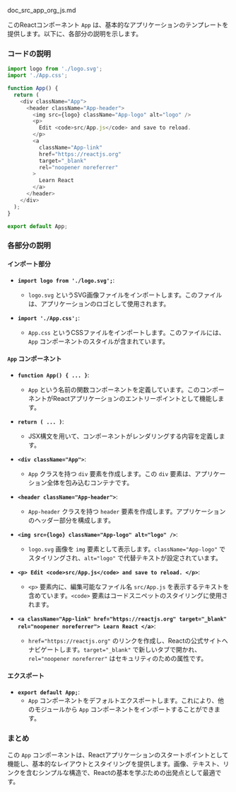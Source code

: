 doc_src_app_org_js.md

このReactコンポーネント `App` は、基本的なアプリケーションのテンプレートを提供します。以下に、各部分の説明を示します。

### コードの説明

```javascript
import logo from './logo.svg';
import './App.css';

function App() {
  return (
    <div className="App">
      <header className="App-header">
        <img src={logo} className="App-logo" alt="logo" />
        <p>
          Edit <code>src/App.js</code> and save to reload.
        </p>
        <a
          className="App-link"
          href="https://reactjs.org"
          target="_blank"
          rel="noopener noreferrer"
        >
          Learn React
        </a>
      </header>
    </div>
  );
}

export default App;
```

### 各部分の説明

#### インポート部分

- **`import logo from './logo.svg';`**:
  - `logo.svg` というSVG画像ファイルをインポートします。このファイルは、アプリケーションのロゴとして使用されます。

- **`import './App.css';`**:
  - `App.css` というCSSファイルをインポートします。このファイルには、`App` コンポーネントのスタイルが含まれています。

#### `App` コンポーネント

- **`function App() { ... }`**:
  - `App` という名前の関数コンポーネントを定義しています。このコンポーネントがReactアプリケーションのエントリーポイントとして機能します。

- **`return ( ... )`**:
  - JSX構文を用いて、コンポーネントがレンダリングする内容を定義します。

- **`<div className="App">`**:
  - `App` クラスを持つ `div` 要素を作成します。この `div` 要素は、アプリケーション全体を包み込むコンテナです。

- **`<header className="App-header">`**:
  - `App-header` クラスを持つ `header` 要素を作成します。アプリケーションのヘッダー部分を構成します。

- **`<img src={logo} className="App-logo" alt="logo" />`**:
  - `logo.svg` 画像を `img` 要素として表示します。`className="App-logo"` でスタイリングされ、`alt="logo"` で代替テキストが設定されています。

- **`<p> Edit <code>src/App.js</code> and save to reload. </p>`**:
  - `<p>` 要素内に、編集可能なファイル名 `src/App.js` を表示するテキストを含めています。`<code>` 要素はコードスニペットのスタイリングに使用されます。

- **`<a className="App-link" href="https://reactjs.org" target="_blank" rel="noopener noreferrer"> Learn React </a>`**:
  - `href="https://reactjs.org"` のリンクを作成し、Reactの公式サイトへナビゲートします。`target="_blank"` で新しいタブで開かれ、`rel="noopener noreferrer"` はセキュリティのための属性です。

#### エクスポート

- **`export default App;`**:
  - `App` コンポーネントをデフォルトエクスポートします。これにより、他のモジュールから `App` コンポーネントをインポートすることができます。

### まとめ

この `App` コンポーネントは、Reactアプリケーションのスタートポイントとして機能し、基本的なレイアウトとスタイリングを提供します。画像、テキスト、リンクを含むシンプルな構造で、Reactの基本を学ぶための出発点として最適です。
